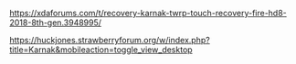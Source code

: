 https://xdaforums.com/t/recovery-karnak-twrp-touch-recovery-fire-hd8-2018-8th-gen.3948995/

https://huckjones.strawberryforum.org/w/index.php?title=Karnak&mobileaction=toggle_view_desktop

